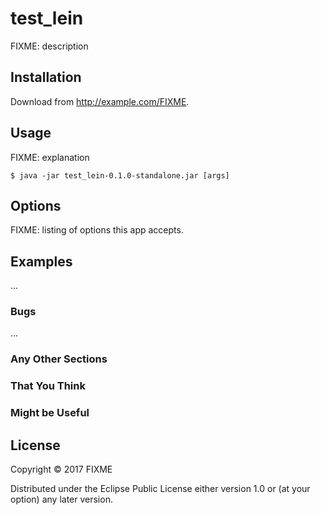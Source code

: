 # test_lein

FIXME: description

## Installation

Download from http://example.com/FIXME.

## Usage

FIXME: explanation

    $ java -jar test_lein-0.1.0-standalone.jar [args]

## Options

FIXME: listing of options this app accepts.

## Examples

...

### Bugs

...

### Any Other Sections
### That You Think
### Might be Useful

## License

Copyright © 2017 FIXME

Distributed under the Eclipse Public License either version 1.0 or (at
your option) any later version.
